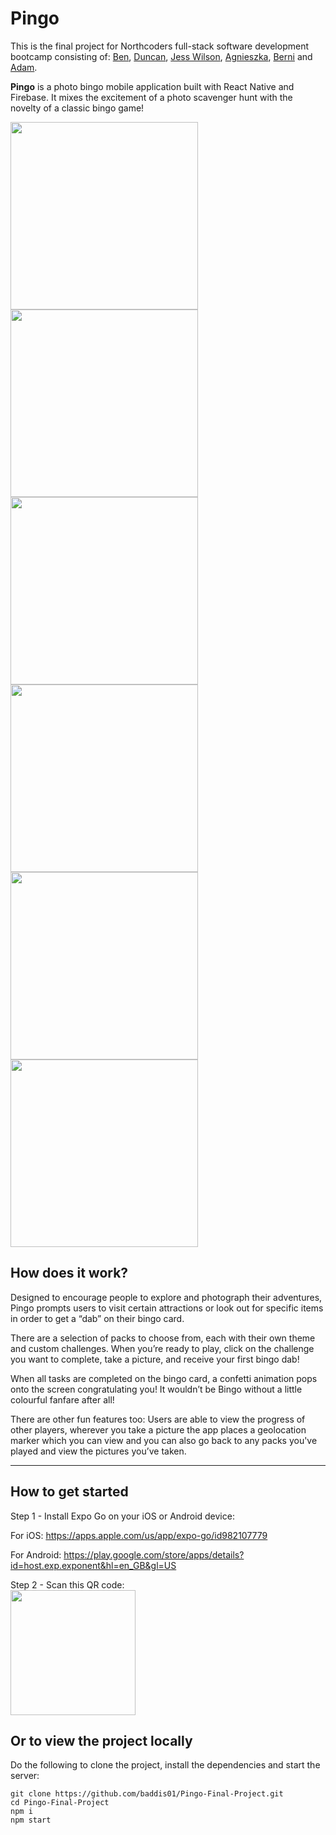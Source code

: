 # Pingo

This is the final project for Northcoders full-stack software development bootcamp consisting of: [Ben](https://github.com/baddis01/), [Duncan](https://github.com/duncan-s-white), [Jess Wilson](https://github.com/jesswils/), [Agnieszka](https://github.com/Izdrathi), [Berni](https://github.com/BerniHarris) and [Adam](https://github.com/adamgrime).

**Pingo** is a photo bingo mobile application built with React Native and Firebase. It mixes the excitement of a photo scavenger hunt with the novelty of a classic bingo game!

<img src='src/assets/product/homepage.png' width='300'>
<img src='src/assets/product/packs.png' width='300'>
<img src='src/assets/product/dabs.png' width='300'>
<img src='src/assets/product/congrats.png' width='300'>
<img src='src/assets/product/map.png' width='300'>
<img src='src/assets/product/progress.png' width='300'>

## How does it work?

Designed to encourage people to explore and photograph their adventures, Pingo prompts users to visit certain attractions or look out for specific items in order to get a “dab” on their bingo card.

There are a selection of packs to choose from, each with their own theme and custom challenges. When you’re ready to play, click on the challenge you want to complete, take a picture, and receive your first bingo dab!

When all tasks are completed on the bingo card, a confetti animation pops onto the screen congratulating you! It wouldn’t be Bingo without a little colourful fanfare after all!

There are other fun features too: Users are able to view the progress of other players, wherever you take a picture the app places a geolocation marker which you can view and you can also go back to any packs you've played and view the pictures you’ve taken.

---

## How to get started

Step 1 - Install Expo Go on your iOS or Android device:

For iOS: https://apps.apple.com/us/app/expo-go/id982107779

For Android: https://play.google.com/store/apps/details?id=host.exp.exponent&hl=en_GB&gl=US

Step 2 - Scan this QR code:
<br>
<img src='src/assets/product/qr.png' width='200'>

## Or to view the project locally

Do the following to clone the project, install the dependencies and start the server:

```
git clone https://github.com/baddis01/Pingo-Final-Project.git
cd Pingo-Final-Project
npm i
npm start
```
